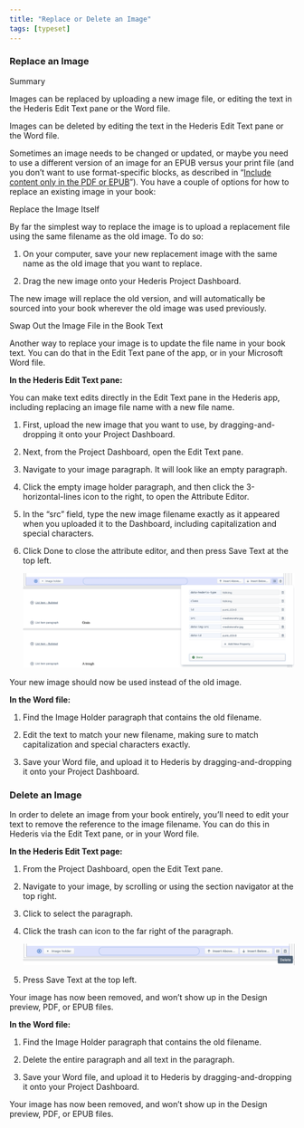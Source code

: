 ```yaml
---
title: "Replace or Delete an Image"
tags: [typeset]
---
```

 
<html><body><section data-type="chapter" class="hsecchapter" data-hederis-type="hsecchapter" id="replace-an-image" data-pi-attrs="id: replace-an-image; data-tags: typeset;" role="doc-chapter" data-tags="typeset" data-author-name=" " data-book-title=" " title="Replace or Delete an Image"><section class="hwprsubsection" data-hederis-type="hwprsubsection" id="pYcYMgSyv" data-type="subsection" title="Replace an Image"><h1 data-hederis-type="hblktitle" class="hblktitle" id="pglGyRdtp">Replace an Image</h1><div class="hwprbox box" data-hederis-type="hwprbox" id="p1VOxd8TZ" data-type="sidebar"><p class="hblktype" data-hederis-type="hblktype" id="pp9ubXEFK">Summary</p><p class="hblkp" data-hederis-type="hblkp" id="pB8Ea43B6">Images can be replaced by uploading a new image file, or editing the text in the Hederis Edit Text pane or the Word file.</p><p class="hblkp" data-hederis-type="hblkp" id="p9TIjkYqS">Images can be deleted by editing the text in the Hederis Edit Text pane or the Word file.</p></div><p class="hblkp" data-hederis-type="hblkp" id="piNx7H2hY">Sometimes an image needs to be changed or updated, or maybe you need to use a different version of an image for an EPUB versus your print file (and you don&#8217;t want to use format-specific blocks, as described in &#8220;<a href="{% link _docs/include-custom-content.md %}" class="hspana" data-hederis-type="hspana" id="pCFAaacPb">Include content only in the PDF or EPUB</a>&#8221;). You have a couple of options for how to replace an existing image in your book:</p><p class="hblkh1" data-hederis-type="hblkh1" id="pfaC78xHL">Replace the Image Itself</p><p class="hblkp" data-hederis-type="hblkp" id="pEtkb89uk">By far the simplest way to replace the image is to upload a replacement file using the same filename as the old image. To do so:</p><ol class="hwprnumlist" data-hederis-type="hwprnumlist" id="pHLD9OTFn"><li class="hblkoli" data-hederis-type="hblkoli" id="limc0WGRjS"><p class="hblkoli" data-hederis-type="hblklip" id="pCgu97YlH">On your computer, save your new replacement image with the same name as the old image that you want to replace.</p></li><li class="hblkoli" data-hederis-type="hblkoli" id="li0qDSzp5c"><p class="hblkoli" data-hederis-type="hblklip" id="pcVMFkuS2">Drag the new image onto your Hederis Project Dashboard. </p></li></ol><p class="hblkp" data-hederis-type="hblkp" id="peEDh0ZbR">The new image will replace the old version, and will automatically be sourced into your book wherever the old image was used previously.</p><p class="hblkh1" data-hederis-type="hblkh1" id="pxfiqn2Tl">Swap Out the Image File in the Book Text</p><p class="hblkp" data-hederis-type="hblkp" id="pfC6ahKUf">Another way to replace your image is to update the file name in your book text. You can do that in the Edit Text pane of the app, or in your Microsoft Word file.</p><p class="hblkp" data-hederis-type="hblkp" id="pJv7HtBLE"><strong data-hederis-type="hspanstrong" id="pRjErwR8K">In the <strong class="hspanstrong" data-hederis-type="hspanstrong" id="pdpmmc8e9">Hederis Edit Text pane:</strong></strong></p><p class="hblkp" data-hederis-type="hblkp" id="pIQ3eBtzo">You can make text edits directly in the Edit Text pane in the Hederis app, including replacing an image file name with a new file name.</p><ol class="hwprnumlist" data-hederis-type="hwprnumlist" id="pJui9jBqK"><li class="hblkoli" data-hederis-type="hblkoli" id="liPxNq4vLd"><p class="hblkoli" data-hederis-type="hblklip" id="pb12ltr1N">First, upload the new image that you want to use, by dragging-and-dropping it onto your Project Dashboard.</p></li><li class="hblkoli" data-hederis-type="hblkoli" id="lizMJiKBEn"><p class="hblkoli" data-hederis-type="hblklip" id="pinTpFUAW">Next, from the Project Dashboard, open the Edit Text pane.</p></li><li class="hblkoli" data-hederis-type="hblkoli" id="liTlAsmMtB"><p class="hblkoli" data-hederis-type="hblklip" id="pNRfKyiuj">Navigate to your image paragraph. It will look like an empty paragraph.</p></li><li class="hblkoli" data-hederis-type="hblkoli" id="liaNJUo2u6"><p class="hblkoli" data-hederis-type="hblklip" id="peRbagFOz">Click the empty image holder paragraph, and then click the 3-horizontal-lines icon to the right, to open the Attribute Editor.</p></li><li class="hblkoli" data-hederis-type="hblkoli" id="liWlPFJS7h"><p class="hblkoli" data-hederis-type="hblklip" id="pPqRmWB5D">In the &#8220;src&#8221; field, type the new image filename exactly as it appeared when you uploaded it to the Dashboard, including capitalization and special characters.</p></li><li class="hblkoli" data-hederis-type="hblkoli" id="liY0GMYojo"><p class="hblkoli" data-hederis-type="hblklip" id="pmv1LbawM">Click Done to close the attribute editor, and then press Save Text at the top left.</p><img data-hederis-type="hblkimg" class="hblkimg" id="pvsQBoUlG" src="/images/replaceimage2.png" data-img-src="/images/replaceimage2.png"/></li></ol><p class="hblkp" data-hederis-type="hblkp" id="pSb4WGQO9">Your new image should now be used instead of the old image.</p><p class="hblkp" data-hederis-type="hblkp" id="pfqnoL3bu"><strong class="hspanstrong" data-hederis-type="hspanstrong" id="pvZ8qL6OM">In the Word file:</strong></p><ol class="hwprnumlist" data-hederis-type="hwprnumlist" id="paZuKYOpY"><li class="hblkoli" data-hederis-type="hblkoli" id="lipfqV19hm"><p class="hblkoli" data-hederis-type="hblklip" id="pNSG2bCr7">Find the Image Holder paragraph that contains the old filename.</p></li><li class="hblkoli" data-hederis-type="hblkoli" id="litI5U4rHt"><p class="hblkoli" data-hederis-type="hblklip" id="pnlPvDDf9">Edit the text to match your new filename, making sure to match capitalization and special characters exactly.</p></li><li class="hblkoli" data-hederis-type="hblkoli" id="litapjZ3yu"><p class="hblkoli" data-hederis-type="hblklip" id="pTj5CvHas">Save your Word file, and upload it to Hederis by dragging-and-dropping it onto your Project Dashboard.</p></li></ol></section><section class="hwprsubsection" data-hederis-type="hwprsubsection" id="pHppnZ9Cg" data-type="subsection" title="Delete an Image"><h1 data-hederis-type="hblktitle" class="hblktitle" id="pTf26Q1SL">Delete an Image</h1><p class="hblkp" data-hederis-type="hblkp" id="pKLN0wR3z">In order to delete an image from your book entirely, you&#8217;ll need to edit your text to remove the reference to the image filename. You can do this in Hederis via the Edit Text pane, or in your Word file.</p><p class="hblkp" data-hederis-type="hblkp" id="pXCLRU4y2"><strong class="hspanstrong" data-hederis-type="hspanstrong" id="povcjU1MD">In the Hederis Edit Text page:</strong></p><ol class="hwprnumlist" data-hederis-type="hwprnumlist" id="pmm6acdFt"><li class="hblkoli" data-hederis-type="hblkoli" id="li1MAo1xVy"><p class="hblkoli" data-hederis-type="hblklip" id="pS1qWT8mw">From the Project Dashboard, open the Edit Text pane.</p></li><li class="hblkoli" data-hederis-type="hblkoli" id="liu4GyDuux"><p class="hblkoli" data-hederis-type="hblklip" id="p1hqCRsZq">Navigate to your image, by scrolling or using the section navigator at the top right.</p></li><li class="hblkoli" data-hederis-type="hblkoli" id="li7ourA2z7"><p class="hblkoli" data-hederis-type="hblklip" id="pR3pIwkNK">Click to select the paragraph.</p></li><li class="hblkoli" data-hederis-type="hblkoli" id="ligYUnZKYK"><p class="hblkoli" data-hederis-type="hblklip" id="pItThw3O0">Click the trash can icon to the far right of the paragraph.</p><img data-hederis-type="hblkimg" class="hblkimg" id="pY1lfiCYF" src="/images/replaceimage3.png" data-img-src="/images/replaceimage3.png"/></li><li class="hblkoli" data-hederis-type="hblkoli" id="liLkCQsRuP"><p class="hblkoli" data-hederis-type="hblklip" id="pVZ74Jukb">Press Save Text at the top left.</p></li></ol><p class="hblkp" data-hederis-type="hblkp" id="pIVfmcgA1">Your image has now been removed, and won&#8217;t show up in the Design preview, PDF, or EPUB files.</p><p class="hblkp" data-hederis-type="hblkp" id="pv2x8zNXu"><strong class="hspanstrong" data-hederis-type="hspanstrong" id="pPYw4vDC2">In the Word file:</strong></p><ol class="hwprnumlist" data-hederis-type="hwprnumlist" id="pvmdr1b0J"><li class="hblkoli" data-hederis-type="hblkoli" id="liY12G71H2"><p class="hblkoli" data-hederis-type="hblklip" id="pJMRQirQZ">Find the Image Holder paragraph that contains the old filename.</p></li><li class="hblkoli" data-hederis-type="hblkoli" id="lidWOhlPF5"><p class="hblkoli" data-hederis-type="hblklip" id="pjkXiWS3s">Delete the entire paragraph and all text in the paragraph.</p></li><li class="hblkoli" data-hederis-type="hblkoli" id="liVcQ35ifM"><p class="hblkoli" data-hederis-type="hblklip" id="pPtxlB8NS">Save your Word file, and upload it to Hederis by dragging-and-dropping it onto your Project Dashboard.</p></li></ol><p class="hblkp" data-hederis-type="hblkp" id="pO97SSbG2">Your image has now been removed, and won&#8217;t show up in the Design preview, PDF, or EPUB files.</p></section></section></body></html>
